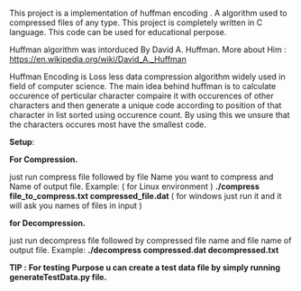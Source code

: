 This project is a implementation of huffman encoding . A algorithm used to compressed files of any type. 
This project is completely written in C language.
This code can be used for educational perpose.

Huffman algorithm was intorduced By David A. Huffman.
More about Him : https://en.wikipedia.org/wiki/David_A._Huffman

Huffman Encoding is Loss less data compression algorithm widely used in field of computer science. The main idea behind huffman is to calculate occurence of perticular character compaire it with occurences of other characters and then generate a unique code according to position of that character in list sorted using occurence count.
By using this we unsure that the characters occures most have the smallest code.

**Setup**:

  **For Compression.**
  
  just run compress file followed by file Name you want to compress and Name of output file.
    Example: ( for Linux environment )
            **./compress file_to_compress.txt compressed_file.dat**
             ( for windows just run it and it will ask you names of files in input )
  
  **for Decompression.**
  
  just run decompress file followed by compressed file name and file name of output file.
    Example: 
            **./decompress compressed.dat decompressed.txt**
  

**TIP :**
**For testing Purpose u can create a test data file by simply running generateTestData.py file.**
